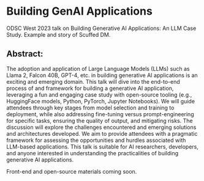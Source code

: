 # Building GenAI Applications
ODSC West 2023 talk on Building Generative AI Applications: An LLM Case Study. Example and story of Scuffed DM.

## Abstract: 

The adoption and application of Large Language Models (LLMs) such as Llama 2, Falcon 40B, GPT-4, etc. in building generative AI applications is an exciting and emerging domain. This talk will dive into the end-to-end process of and framework for building a generative AI application, leveraging a fun and engaging case study with open-source tooling (e.g., HuggingFace models, Python, PyTorch, Jupyter Notebooks). We will guide attendees through key stages from model selection and training to deployment, while also addressing fine-tuning versus prompt-engineering for specific tasks, ensuring the quality of output, and mitigating risks. The discussion will explore the challenges encountered and emerging solutions and architectures developed. We aim to provide attendees with a pragmatic framework for assessing the opportunities and hurdles associated with LLM-based applications. This talk is suitable for AI researchers, developers, and anyone interested in understanding the practicalities of building generative AI applications.

Front-end and open-source materials coming soon.
